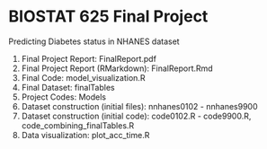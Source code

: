 # BIOSTAT 625 Final Project

Predicting Diabetes status in NHANES dataset

1) Final Project Report: FinalReport.pdf
2) Final Project Report (RMarkdown): FinalReport.Rmd
3) Final Code: model_visualization.R
4) Final Dataset: finalTables 
5) Project Codes: Models
6) Dataset construction (initial files): nnhanes0102 - nnhanes9900
7) Dataset construction (initial code): code0102.R - code9900.R, code_combining_finalTables.R
8) Data visualization: plot_acc_time.R

